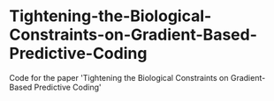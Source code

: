 # Tightening-the-Biological-Constraints-on-Gradient-Based-Predictive-Coding
Code for the paper 'Tightening the Biological Constraints on Gradient-Based Predictive Coding'
